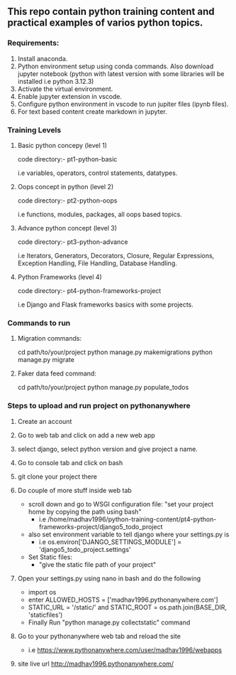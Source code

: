 ## This repo contain python training content and practical examples of varios python topics.

### Requirements:

1. Install anaconda. 
2. Python environment setup using conda commands. Also download jupyter notebook (python with latest version with some libraries will be installed i.e python 3.12.3)
3. Activate the virtual environment.
4. Enable jupyter extension in vscode.
5. Configure python environment in vscode to run jupiter files (ipynb files).
6. For text based content create markdown in jupyter.

### Training Levels 

1. Basic python concepy (level 1)

   code directory:- pt1-python-basic

   i.e variables, operators, control statements, datatypes.

2. Oops concept in python (level 2)
  
   code directory:- pt2-python-oops

   i.e functions, modules, packages, all oops based topics.

3. Advance python concept (level 3)

   code directory:- pt3-python-advance 

   i.e Iterators, Generators, Decorators, Closure, Regular Expressions, Exception Handling,   File Handling, Database Handling.

4. Python Frameworks (level 4)

   code directory:- pt4-python-frameworks-project

   i.e Django and Flask frameworks basics with some projects.

### Commands to run 

1. Migration commands:
   
   cd path/to/your/project
   python manage.py makemigrations
   python manage.py migrate
   
2. Faker data feed command: 

   cd path/to/your/project
   python manage.py populate_todos

### Steps to upload and run project on pythonanywhere

1. Create an account
2. Go to web tab and click on add a new web app
3. select django, select python version and give project a name.
4. Go to console tab and click on bash
5. git clone your project there
6. Do couple of more stuff inside web tab
   
   - scroll down and go to WSGI configuration file: "set your project home by copying the path using bash"
      - i.e /home/madhav1996/python-training-content/pt4-python-frameworks-project/django5_todo_project
   - also set environment variable to tell django where your settings.py is
      - i.e os.environ['DJANGO_SETTINGS_MODULE'] = 'django5_todo_project.settings'
   - Set Static files:
      - "give the static file path of your project"
     
8. Open your settings.py using nano in bash and do the following

   - import os
   - enter ALLOWED_HOSTS = ['madhav1996.pythonanywhere.com']
   - STATIC_URL = '/static/' and STATIC_ROOT = os.path.join(BASE_DIR, 'staticfiles')
   - Finally Run "python manage.py collectstatic" command
      
9. Go to your pythonanywhere web tab and reload the site
     - i.e https://www.pythonanywhere.com/user/madhav1996/webapps
  
10. site live url http://madhav1996.pythonanywhere.com/       
     


   
   



   
